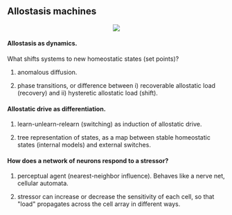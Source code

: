 ## Allostasis machines

<p align="center">
<img src="https://github.com/Orthogonal-Research-Lab/Meta-brain-Models/blob/master/Allostasis%20Machines/Slides/INTRO-SLIDE.png"><BR>
</p>

#### Allostasis as dynamics.

What shifts systems to new homeostatic states (set points)?

1) anomalous diffusion.

2) phase transitions, or difference between i) recoverable allostatic load (recovery) and ii) hysteretic allostatic load (shift).

#### Allostatic drive as differentiation.

1) learn-unlearn-relearn (switching) as induction of allostatic drive.

2) tree representation of states, as a map between stable homeostatic states (internal models) and external switches.

#### How does a network of neurons respond to a stressor?

1) perceptual agent (nearest-neighbor influence). Behaves like a nerve net, cellular automata.

2) stressor can increase or decrease the sensitivity of each cell, so that "load" propagates across the cell array in different ways.
